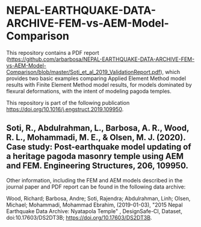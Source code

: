 # NEPAL-EARTHQUAKE-DATA-ARCHIVE-FEM-vs-AEM-Model-Comparison
This repository contains a PDF report (https://github.com/arbarbosa/NEPAL-EARTHQUAKE-DATA-ARCHIVE-FEM-vs-AEM-Model-Comparison/blob/master/Soti_et_al_2019_ValidationReport.pdf), which provides two basic examples comparing Applied Element Method model results with Finite Element Method model results, for models dominated by flexural deformations, with the intent of modeling pagoda temples. 

This repository is part of the following publication https://doi.org/10.1016/j.engstruct.2019.109950. 

## Soti, R., Abdulrahman, L., Barbosa, A. R., Wood, R. L., Mohammadi, M. E., & Olsen, M. J. (2020). Case study: Post-earthquake model updating of a heritage pagoda masonry temple using AEM and FEM. Engineering Structures, 206, 109950.

Other information, including the FEM and AEM models described in the journal paper and PDF report can be found in the following data archive:

Wood, Richard; Barbosa, Andre; Soti, Rajendra; Abdulrahman, Linh; Olsen, Michael; Mohammadi, Mohammad Ebrahim, (2019-01-03), "2015 Nepal Earthquake Data Archive: Nyatapola Temple" , DesignSafe-CI, Dataset, doi:10.17603/DS2DT3B; https://doi.org/10.17603/DS2DT3B.
